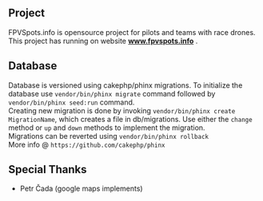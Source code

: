 Project
-
FPVSpots.info is opensource project for pilots and teams with race drones.
This project has running on website **www.fpvspots.info** .

Database
-
Database is versioned using cakephp/phinx migrations.
To initialize the database use `vendor/bin/phinx migrate`
command followed by `vendor/bin/phinx seed:run` command. <br />
Creating new migration is done by invoking `vendor/bin/phinx create MigrationName`, 
which creates a file in db/migrations. Use either the `change` 
method or `up` and `down` methods to implement the migration.<br />
Migrations can be reverted using `vendor/bin/phinx rollback`<br />
More info @ `https://github.com/cakephp/phinx`

Special Thanks
-
- Petr Čada (google maps implements)